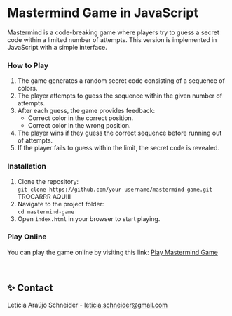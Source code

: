 # Mastermind Game in JavaScript
Mastermind is a code-breaking game where players try to guess a secret code within a limited number of attempts. This version is implemented in JavaScript with a simple interface.


### How to Play

1. The game generates a random secret code consisting of a sequence of colors.
2. The player attempts to guess the sequence within the given number of attempts.
3. After each guess, the game provides feedback:
    - Correct color in the correct position.
    - Correct color in the wrong position.
4. The player wins if they guess the correct sequence before running out of attempts.
5. If the player fails to guess within the limit, the secret code is revealed.


### Installation

1. Clone the repository:
    <br> `git clone https://github.com/your-username/mastermind-game.git` TROCARRR AQUIII
2. Navigate to the project folder:
    <br> `cd mastermind-game`
3. Open `index.html` in your browser to start playing.


### Play Online
You can play the game online by visiting this link: <a href="https://leticiaschneider.github.io/mastermind-javascript/" target="_blank" rel="noopener noreferrer">Play Mastermind Game</a>

<br>

## ✨ Contact
Letícia Araújo Schneider  - leticia.schneider@gmail.com
